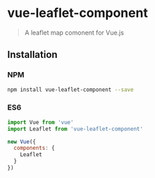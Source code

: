 # vue-leaflet-component

> A leaflet map comonent for Vue.js

## Installation

### NPM

``` bash
npm install vue-leaflet-component --save
```

### ES6

```js
import Vue from 'vue'
import Leaflet from 'vue-leaflet-component'

new Vue({
  components: {
    Leaflet
  }
})
```